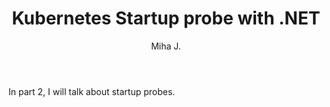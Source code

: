 ﻿---
layout: post
title: Kubernetes Startup probe with .NET
excerpt_separator: <!--more-->
author: Miha J.
tags: .NET, c#, kubernetes, startup probe
---

In part 2, I will talk about startup probes.